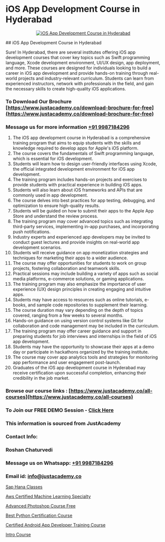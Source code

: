# iOS App Development Course in Hyderabad

<p align="center">
  <a href="https://justacademy.co/course-detail/ios-training">
    <img src="https://justacademy.co/storage2/course_image/1676636008_course_image.webp" alt="iOS App Development Course in Hyderabad">
  </a>
</p>
## iOS App Development Course in Hyderabad

Sure! In Hyderabad, there are several institutes offering iOS app development courses that cover key topics such as Swift programming language, Xcode development environment, UI/UX design, app deployment, and more. These courses are designed for individuals looking to build a career in iOS app development and provide hands-on training through real-world projects and industry-relevant curriculum. Students can learn from experienced instructors, network with professionals in the field, and gain the necessary skills to create high-quality iOS applications.
### To Download Our Brochure [https://www.justacademy.co/download-brochure-for-free](https://www.justacademy.co/download-brochure-for-free)
### Message us for more information [+91 9987184296](https://api.whatsapp.com/send?phone=919987184296)
1) The iOS app development course in Hyderabad is a comprehensive training program that aims to equip students with the skills and knowledge required to develop apps for Apple's iOS platform.
2) The course covers the fundamentals of Swift programming language, which is essential for iOS development.
3) Students will learn how to design user-friendly interfaces using Xcode, the official integrated development environment for iOS app development.
4) The training program includes hands-on projects and exercises to provide students with practical experience in building iOS apps.
5) Students will also learn about iOS frameworks and APIs that are commonly used in app development.
6) The course delves into best practices for app testing, debugging, and optimization to ensure high-quality results.
7) Students will be guided on how to submit their apps to the Apple App Store and understand the review process.
8) The training program may cover advanced topics such as integrating third-party services, implementing in-app purchases, and incorporating push notifications.
9) Industry experts and experienced app developers may be invited to conduct guest lectures and provide insights on real-world app development scenarios.
10) Students will receive guidance on app monetization strategies and techniques for marketing their apps to a wider audience.
11) The course may offer opportunities for students to work on group projects, fostering collaboration and teamwork skills.
12) Practical sessions may include building a variety of apps such as social media platforms, e-commerce solutions, or gaming applications.
13) The training program may also emphasize the importance of user experience (UX) design principles in creating engaging and intuitive apps.
14) Students may have access to resources such as online tutorials, e-books, and sample code repositories to supplement their learning.
15) The course duration may vary depending on the depth of topics covered, ranging from a few weeks to several months.
16) Hands-on guidance on using version control systems like Git for collaboration and code management may be included in the curriculum.
17) The training program may offer career guidance and support in preparing students for job interviews and internships in the field of iOS app development.
18) Students may have the opportunity to showcase their apps at a demo day or participate in hackathons organized by the training institute.
19) The course may cover app analytics tools and strategies for monitoring app performance and user engagement post-launch.
20) Graduates of the iOS app development course in Hyderabad may receive certification upon successful completion, enhancing their credibility in the job market.

### Browse our course links : [https://www.justacademy.co/all-courses](https://www.justacademy.co/all-courses) 
### To Join our FREE DEMO Session - [Click Here](https://www.justacademy.co/register-for-course-demo)


### This information is sourced from JustAcademy
### Contact Info:
### Roshan Chaturvedi
### Message us on Whatsapp: [+91 9987184296](https://api.whatsapp.com/send?phone=919987184296)
### Email id: [info@justacademy.co](mailto:info@justacademy.co)
                
[Sap Hana Classes](https://www.linkedin.com/pulse/sap-hana-classes-justacademy-ahmedabad-orwjc/)

[Aws Certified Machine Learning Specialty](https://www.linkedin.com/pulse/aws-certified-machine-learning-specialty-justacademy-thane-96k9c?trackingId=JnpaTHajzmjiggSnFpygcQ%3D%3D&lipi=urn%3Ali%3Apage%3Ad_flagship3_company_admin%3B5LFFxHfxSIO4W925HATEJA%3D%3D)

[Advanced Photoshop Course Free](https://medium.com/@roneet705/advanced-photoshop-course-free-1518a4127126)

[Best Python Certification Course](https://medium.com/@mistersumit961/best-python-certification-course-bb2a05fe1676)

[Certified Android App Developer Training Course](https://justacademyin.github.io/justacademy/certified-android-app-developer-training-course)

[Intro Course](https://justacademyin.github.io/justacademy/intro-course)

